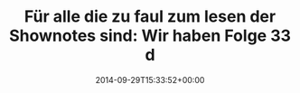 ---
retweeted: false
source: <a href="http://twitter.com" rel="nofollow">Twitter Web Client</a>
entities:
  hashtags: []
  symbols: []
  user_mentions:
  - name: Nerdkunde Podcast
    screen_name: nerdkunde
    indices:
    - '74'
    - '84'
    id_str: '1325630108'
    id: '1325630108'
  urls:
  - url: http://t.co/jWHIyX9Mwu
    expanded_url: http://www.nerdkunde.de/34-nk033-die-zwei-neuen
    display_url: nerdkunde.de/34-nk033-die-z…
    indices:
    - '114'
    - '136'
display_text_range:
- '0'
- '136'
favorite_count: '1'
id_str: '516611827456024576'
truncated: false
retweet_count: '0'
id: '516611827456024576'
possibly_sensitive: false
created_at: Mon Sep 29 15:33:52 +0000 2014
favorited: false
full_text: 'Für alle die zu faul zum lesen der Shownotes sind: Wir haben Folge 33
  der [@nerdkunde](https://twitter.com/nerdkunde) hier noch mal eingesprochen:'
lang: de
quote_url: http://www.nerdkunde.de/34-nk033-die-zwei-neuen
tags:
- pesos/twitter
date: '2014-09-29T15:33:52+00:00'
src: https://twitter.com/bascht/status/516611827456024576
original_url: https://twitter.com/bascht/status/516611827456024576
type: twitter_tweet
text: 'Für alle die zu faul zum lesen der Shownotes sind: Wir haben Folge 33 der [@nerdkunde](https://twitter.com/nerdkunde)
  hier noch mal eingesprochen:'
title: 'Für alle die zu faul zum lesen der Shownotes sind: Wir haben Folge 33 d'

---